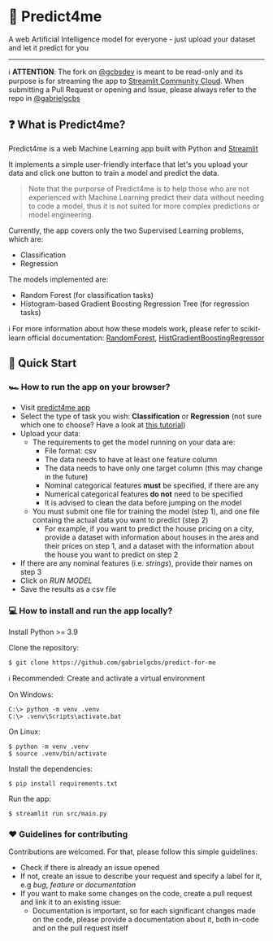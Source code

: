 # 🤖 Predict4me
A web Artificial Intelligence model for everyone - just upload your dataset and let it predict for you

---

ℹ️ **ATTENTION**: The fork on [@gcbsdev](https://github.com/gcbsdev) is meant to be read-only and its purpose is for streaming the app to [Streamlit Community Cloud](https://streamlit.io/cloud). When submitting a Pull Request or opening and Issue, please always refer to the repo in [@gabrielgcbs](https://github.com/gabrielgcbs/predict-for-me)

## ❓ What is Predict4me?
Predict4me is a web Machine Learning app built with Python and [Streamlit](https://streamlit.io)  
  
It implements a simple user-friendly interface that let's you upload your data and click one button to train a model and predict the data.

> Note that the purporse of Predict4me is to help those who are not experienced with Machine Learning predict their data without needing to code a model, thus it is not suited for more complex predictions or model engineering.

Currently, the app covers only the two Supervised Learning problems, which are:
- Classification
- Regression

The models implemented are:
- Random Forest (for classification tasks)
- Histogram-based Gradient Boosting Regression Tree (for regression tasks)

ℹ️ For more information about how these models work, please refer to scikit-learn official documentation: [RandomForest](https://scikit-learn.org/stable/modules/generated/sklearn.ensemble.RandomForestClassifier.html#sklearn.ensemble.RandomForestClassifier), [HistGradientBoostingRegressor](https://scikit-learn.org/stable/modules/generated/sklearn.ensemble.HistGradientBoostingRegressor.html#sklearn.ensemble.HistGradientBoostingRegressor)

## 🏁 Quick Start

### 🏎️ How to run the app on your browser?

- Visit [predict4me app](https://gcbsdev-predict-for-me.streamlit.app/)
- Select the type of task you wish: **Classification** or **Regression** (not sure which one to choose? Have a look at [this tutorial](https://machinelearningmastery.com/classification-versus-regression-in-machine-learning/))
- Upload your data:
  - The requirements to get the model running on your data are:
    - File format: csv
    - The data needs to have at least one feature column
    - The data needs to have only one target column (this may change in the future)
    - Nominal categorical features **must** be specified, if there are any
    - Numerical categorical features **do not** need to be specified
    - It is advised to clean the data before jumping on the model
  - You must submit one file for training the model (step 1), and one file containg the actual data you want to predict (step 2)
    - For example, if you want to predict the house pricing on a city, provide a dataset with information about houses in the area and their prices on step 1, and a dataset with the information about the house you want to predict on step 2
- If there are any nominal features (i.e. *strings*), provide their names on step 3
- Click on *RUN MODEL*
- Save the results as a csv file

### 💻 How to install and run the app locally?
Install Python >= 3.9  

Clone the repository:
``` shell
$ git clone https://github.com/gabrielgcbs/predict-for-me
```

ℹ️ Recommended: Create and activate a virtual environment

On Windows:  
``` shell
C:\> python -m venv .venv
C:\> .venv\Scripts\activate.bat
```

On Linux:
``` shell
$ python -m venv .venv
$ source .venv/bin/activate
```

Install the dependencies:
``` shell
$ pip install requirements.txt
```

Run the app:
``` shell
$ streamlit run src/main.py
```

### ❤️ Guidelines for contributing

Contributions are welcomed. For that, please follow this simple guidelines:
- Check if there is already an issue opened
- If not, create an issue to describe your request and specify a label for it, e.g *bug*, *feature* or *documentation*
- If you want to make some changes on the code, create a pull request and link it to an existing issue:
  - Documentation is important, so for each significant changes made on the code, please provide a documentation about it, both in-code and on the pull request itself

